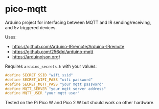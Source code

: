 # pico-mqtt

Arduino project for interfacing between MQTT and IR sending/receiving, and 5v triggered devices.

Uses:

- <https://github.com/Arduino-IRremote/Arduino-IRremote>
- <https://github.com/256dpi/arduino-mqtt>
- <https://arduinojson.org/>

Requires `arduino_secrets.h` with your values:

```C
#define SECRET_SSID "wifi ssid"
#define SECRET_WIFI_PASS "wifi password"
#define SECRET_MQTT_PASS "your mqtt password"
#define MQTT_SERVER "your mqtt server address"
#define MQTT_USER "your mqtt user"
```

Tested on the Pi Pico W and Pico 2 W but should work on other hardware.

